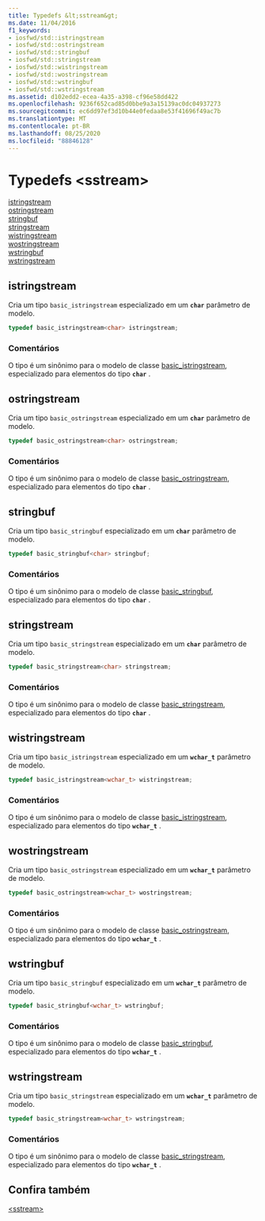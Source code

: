 ```yaml
---
title: Typedefs &lt;sstream&gt;
ms.date: 11/04/2016
f1_keywords:
- iosfwd/std::istringstream
- iosfwd/std::ostringstream
- iosfwd/std::stringbuf
- iosfwd/std::stringstream
- iosfwd/std::wistringstream
- iosfwd/std::wostringstream
- iosfwd/std::wstringbuf
- iosfwd/std::wstringstream
ms.assetid: d102edd2-ecea-4a35-a398-cf96e58dd422
ms.openlocfilehash: 9236f652cad85d0bbe9a3a15139ac0dc04937273
ms.sourcegitcommit: ec6dd97ef3d10b44e0fedaa8e53f41696f49ac7b
ms.translationtype: MT
ms.contentlocale: pt-BR
ms.lasthandoff: 08/25/2020
ms.locfileid: "88846128"
---
```

# <a name="ltsstreamgt-typedefs"></a>Typedefs &lt;sstream&gt;

[istringstream](#istringstream)\
[ostringstream](#ostringstream)\
[stringbuf](#stringbuf)\
[stringstream](#stringstream)\
[wistringstream](#wistringstream)\
[wostringstream](#wostringstream)\
[wstringbuf](#wstringbuf)\
[wstringstream](#wstringstream)

## <a name="istringstream"></a><a name="istringstream"></a> istringstream

Cria um tipo `basic_istringstream` especializado em um **`char`** parâmetro de modelo.

```cpp
typedef basic_istringstream<char> istringstream;
```

### <a name="remarks"></a>Comentários

O tipo é um sinônimo para o modelo de classe [basic_istringstream](../standard-library/basic-istringstream-class.md), especializado para elementos do tipo **`char`** .

## <a name="ostringstream"></a><a name="ostringstream"></a> ostringstream

Cria um tipo `basic_ostringstream` especializado em um **`char`** parâmetro de modelo.

```cpp
typedef basic_ostringstream<char> ostringstream;
```

### <a name="remarks"></a>Comentários

O tipo é um sinônimo para o modelo de classe [basic_ostringstream](../standard-library/basic-ostringstream-class.md), especializado para elementos do tipo **`char`** .

## <a name="stringbuf"></a><a name="stringbuf"></a> stringbuf

Cria um tipo `basic_stringbuf` especializado em um **`char`** parâmetro de modelo.

```cpp
typedef basic_stringbuf<char> stringbuf;
```

### <a name="remarks"></a>Comentários

O tipo é um sinônimo para o modelo de classe [basic_stringbuf](../standard-library/basic-stringbuf-class.md), especializado para elementos do tipo **`char`** .

## <a name="stringstream"></a><a name="stringstream"></a> stringstream

Cria um tipo `basic_stringstream` especializado em um **`char`** parâmetro de modelo.

```cpp
typedef basic_stringstream<char> stringstream;
```

### <a name="remarks"></a>Comentários

O tipo é um sinônimo para o modelo de classe [basic_stringstream](../standard-library/basic-stringstream-class.md), especializado para elementos do tipo **`char`** .

## <a name="wistringstream"></a><a name="wistringstream"></a> wistringstream

Cria um tipo `basic_istringstream` especializado em um **`wchar_t`** parâmetro de modelo.

```cpp
typedef basic_istringstream<wchar_t> wistringstream;
```

### <a name="remarks"></a>Comentários

O tipo é um sinônimo para o modelo de classe [basic_istringstream](../standard-library/basic-istringstream-class.md), especializado para elementos do tipo **`wchar_t`** .

## <a name="wostringstream"></a><a name="wostringstream"></a> wostringstream

Cria um tipo `basic_ostringstream` especializado em um **`wchar_t`** parâmetro de modelo.

```cpp
typedef basic_ostringstream<wchar_t> wostringstream;
```

### <a name="remarks"></a>Comentários

O tipo é um sinônimo para o modelo de classe [basic_ostringstream](../standard-library/basic-ostringstream-class.md), especializado para elementos do tipo **`wchar_t`** .

## <a name="wstringbuf"></a><a name="wstringbuf"></a> wstringbuf

Cria um tipo `basic_stringbuf` especializado em um **`wchar_t`** parâmetro de modelo.

```cpp
typedef basic_stringbuf<wchar_t> wstringbuf;
```

### <a name="remarks"></a>Comentários

O tipo é um sinônimo para o modelo de classe [basic_stringbuf](../standard-library/basic-stringbuf-class.md), especializado para elementos do tipo **`wchar_t`** .

## <a name="wstringstream"></a><a name="wstringstream"></a> wstringstream

Cria um tipo `basic_stringstream` especializado em um **`wchar_t`** parâmetro de modelo.

```cpp
typedef basic_stringstream<wchar_t> wstringstream;
```

### <a name="remarks"></a>Comentários

O tipo é um sinônimo para o modelo de classe [basic_stringstream](../standard-library/basic-stringstream-class.md), especializado para elementos do tipo **`wchar_t`** .

## <a name="see-also"></a>Confira também

[\<sstream>](../standard-library/sstream.md)
